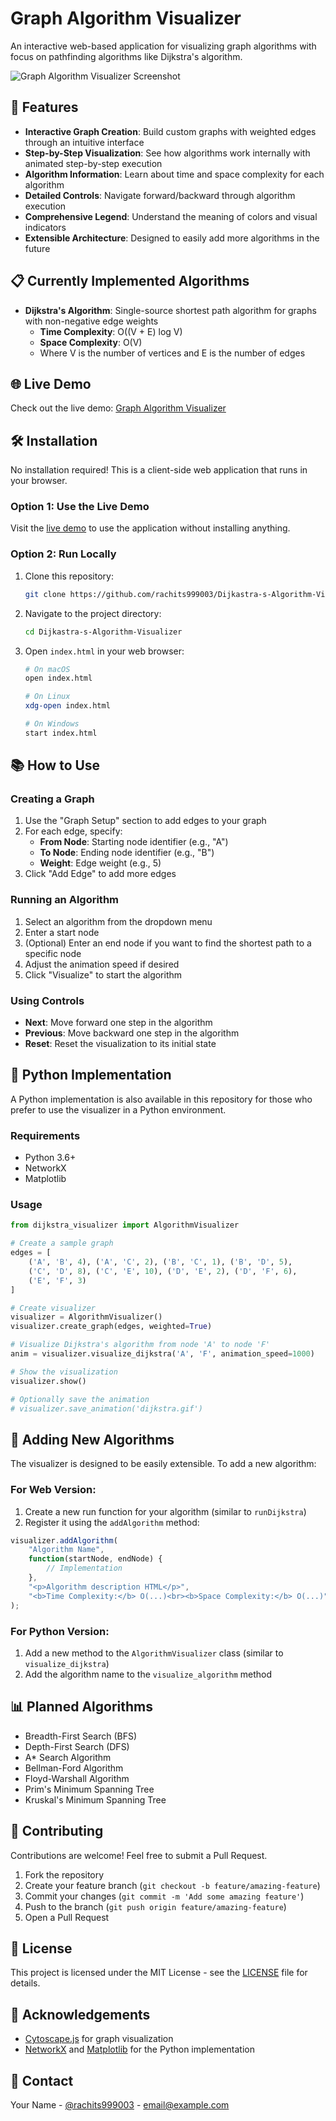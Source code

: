 # Graph Algorithm Visualizer

An interactive web-based application for visualizing graph algorithms with focus on pathfinding algorithms like Dijkstra's algorithm.

![Graph Algorithm Visualizer Screenshot](https://api.placeholder.com/800/400)

## 🚀 Features

- **Interactive Graph Creation**: Build custom graphs with weighted edges through an intuitive interface
- **Step-by-Step Visualization**: See how algorithms work internally with animated step-by-step execution
- **Algorithm Information**: Learn about time and space complexity for each algorithm
- **Detailed Controls**: Navigate forward/backward through algorithm execution
- **Comprehensive Legend**: Understand the meaning of colors and visual indicators
- **Extensible Architecture**: Designed to easily add more algorithms in the future

## 📋 Currently Implemented Algorithms

- **Dijkstra's Algorithm**: Single-source shortest path algorithm for graphs with non-negative edge weights
  - **Time Complexity**: O((V + E) log V)
  - **Space Complexity**: O(V)
  - Where V is the number of vertices and E is the number of edges

## 🌐 Live Demo

Check out the live demo: [Graph Algorithm Visualizer](https://algorithmvisualizerbyrachit.netlify.app/)

## 🛠️ Installation

No installation required! This is a client-side web application that runs in your browser.

### Option 1: Use the Live Demo

Visit the [live demo](https://algorithmvisualizerbyrachit.netlify.app/) to use the application without installing anything.

### Option 2: Run Locally

1. Clone this repository:
   ```bash
   git clone https://github.com/rachits999003/Dijkastra-s-Algorithm-Visualizer.git
   ```

2. Navigate to the project directory:
   ```bash
   cd Dijkastra-s-Algorithm-Visualizer
   ```

3. Open `index.html` in your web browser:
   ```bash
   # On macOS
   open index.html
   
   # On Linux
   xdg-open index.html
   
   # On Windows
   start index.html
   ```

## 📚 How to Use

### Creating a Graph

1. Use the "Graph Setup" section to add edges to your graph
2. For each edge, specify:
   - **From Node**: Starting node identifier (e.g., "A")
   - **To Node**: Ending node identifier (e.g., "B")
   - **Weight**: Edge weight (e.g., 5)
3. Click "Add Edge" to add more edges

### Running an Algorithm

1. Select an algorithm from the dropdown menu
2. Enter a start node
3. (Optional) Enter an end node if you want to find the shortest path to a specific node
4. Adjust the animation speed if desired
5. Click "Visualize" to start the algorithm

### Using Controls

- **Next**: Move forward one step in the algorithm
- **Previous**: Move backward one step in the algorithm
- **Reset**: Reset the visualization to its initial state

## 🧩 Python Implementation

A Python implementation is also available in this repository for those who prefer to use the visualizer in a Python environment.

### Requirements

- Python 3.6+
- NetworkX
- Matplotlib

### Usage

```python
from dijkstra_visualizer import AlgorithmVisualizer

# Create a sample graph
edges = [
    ('A', 'B', 4), ('A', 'C', 2), ('B', 'C', 1), ('B', 'D', 5),
    ('C', 'D', 8), ('C', 'E', 10), ('D', 'E', 2), ('D', 'F', 6),
    ('E', 'F', 3)
]

# Create visualizer
visualizer = AlgorithmVisualizer()
visualizer.create_graph(edges, weighted=True)

# Visualize Dijkstra's algorithm from node 'A' to node 'F'
anim = visualizer.visualize_dijkstra('A', 'F', animation_speed=1000)

# Show the visualization
visualizer.show()

# Optionally save the animation
# visualizer.save_animation('dijkstra.gif')
```

## 🔄 Adding New Algorithms

The visualizer is designed to be easily extensible. To add a new algorithm:

### For Web Version:

1. Create a new run function for your algorithm (similar to `runDijkstra`)
2. Register it using the `addAlgorithm` method:

```javascript
visualizer.addAlgorithm(
    "Algorithm Name",
    function(startNode, endNode) {
        // Implementation
    },
    "<p>Algorithm description HTML</p>",
    "<b>Time Complexity:</b> O(...)<br><b>Space Complexity:</b> O(...)"
);
```

### For Python Version:

1. Add a new method to the `AlgorithmVisualizer` class (similar to `visualize_dijkstra`)
2. Add the algorithm name to the `visualize_algorithm` method

## 📊 Planned Algorithms

- Breadth-First Search (BFS)
- Depth-First Search (DFS)
- A* Search Algorithm
- Bellman-Ford Algorithm
- Floyd-Warshall Algorithm
- Prim's Minimum Spanning Tree
- Kruskal's Minimum Spanning Tree

## 🤝 Contributing

Contributions are welcome! Feel free to submit a Pull Request.

1. Fork the repository
2. Create your feature branch (`git checkout -b feature/amazing-feature`)
3. Commit your changes (`git commit -m 'Add some amazing feature'`)
4. Push to the branch (`git push origin feature/amazing-feature`)
5. Open a Pull Request

## 📜 License

This project is licensed under the MIT License - see the [LICENSE](LICENSE) file for details.

## 🙏 Acknowledgements

- [Cytoscape.js](https://js.cytoscape.org/) for graph visualization
- [NetworkX](https://networkx.org/) and [Matplotlib](https://matplotlib.org/) for the Python implementation

## 📧 Contact

Your Name - [@rachits999003](mailto:rachits999003@gmail.com) - email@example.com
